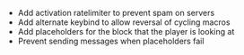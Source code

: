 - Add activation ratelimiter to prevent spam on servers
- Add alternate keybind to allow reversal of cycling macros
- Add placeholders for the block that the player is looking at
- Prevent sending messages when placeholders fail
